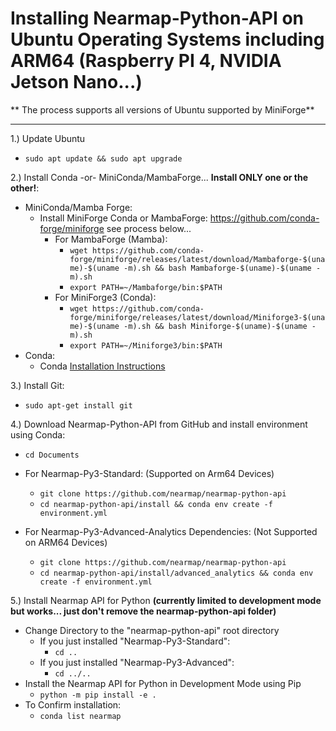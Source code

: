 
# Installing Nearmap-Python-API on Ubuntu Operating Systems including ARM64 (Raspberry PI 4, NVIDIA Jetson Nano...)

** The process supports all versions of Ubuntu supported by MiniForge**
****

1.) Update Ubuntu
- ```sudo apt update && sudo apt upgrade```

2.) Install Conda -or- MiniConda/MambaForge... **Install ONLY one or the other!**:
- MiniConda/Mamba Forge:
  - Install MiniForge Conda or MambaForge: https://github.com/conda-forge/miniforge see process below...
    - For MambaForge (Mamba):
      - ```wget https://github.com/conda-forge/miniforge/releases/latest/download/Mambaforge-$(uname)-$(uname -m).sh && bash Mambaforge-$(uname)-$(uname -m).sh```
      - ```export PATH=~/Mambaforge/bin:$PATH```
    - For MiniForge3 (Conda):
      - ```wget https://github.com/conda-forge/miniforge/releases/latest/download/Miniforge3-$(uname)-$(uname -m).sh && bash Miniforge-$(uname)-$(uname -m).sh```
      - ```export PATH=~/Miniforge3/bin:$PATH```
- Conda:
  - Conda [Installation Instructions](https://docs.anaconda.com/anaconda/install/linux/)

3.) Install Git:
- ```sudo apt-get install git```

4.) Download Nearmap-Python-API from GitHub and install environment using Conda:


- ```cd Documents```


- For Nearmap-Py3-Standard: (Supported on Arm64 Devices)
  - ```git clone https://github.com/nearmap/nearmap-python-api```
  - ```cd nearmap-python-api/install && conda env create -f environment.yml```


- For Nearmap-Py3-Advanced-Analytics Dependencies: (Not Supported on ARM64 Devices)
  - ```git clone https://github.com/nearmap/nearmap-python-api```
  - ```cd nearmap-python-api/install/advanced_analytics && conda env create -f environment.yml```

5.) Install Nearmap API for Python **(currently limited to development mode but works... just don't remove the nearmap-python-api folder)**
- Change Directory to the "nearmap-python-api" root directory
  - If you just installed "Nearmap-Py3-Standard":
    - ```cd ..```
  - If you just installed "Nearmap-Py3-Advanced":
    - ```cd ../..```
- Install the Nearmap API for Python in Development Mode using Pip
  - ```python -m pip install -e .```
- To Confirm installation:
  - ```conda list nearmap```

